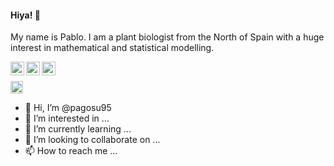 #### Hiya! 👋 

My name is Pablo. I am a plant biologist from the North of Spain with a huge interest in mathematical and statistical modelling.

<a href="https://twitter.com/pagosu95">
  <img align="left" alt="Twitter" width="22px" src="https://raw.githubusercontent.com/peterthehan/peterthehan/master/assets/twitter.svg" />
</a>
<a href="https://www.researchgate.net/profile/Pablo-Gonzalez-Suarez-2">
  <img align="left" alt="Researchgate" width="22px" src="https://upload.wikimedia.org/wikipedia/commons/thumb/5/5e/ResearchGate_icon_SVG.svg/2048px-ResearchGate_icon_SVG.svg.png" />
</a>
<a href="https://open.spotify.com/user/pablo._.13">
  <img align="left" alt="Twitter" width="22px" src="https://upload.wikimedia.org/wikipedia/commons/thumb/1/19/Spotify_logo_without_text.svg/2048px-Spotify_logo_without_text.svg.png" />
</a>

<br>

<code><img height="20" src="https://www.rstudio.com/wp-content/uploads/2014/06/RStudio-Ball.png"></code>

- 👋 Hi, I’m @pagosu95
- 👀 I’m interested in ...
- 🌱 I’m currently learning ...
- 💞️ I’m looking to collaborate on ...
- 📫 How to reach me ...

<!---
pagosu95/pagosu95 is a ✨ special ✨ repository because its `README.md` (this file) appears on your GitHub profile.
You can click the Preview link to take a look at your changes.
--->
